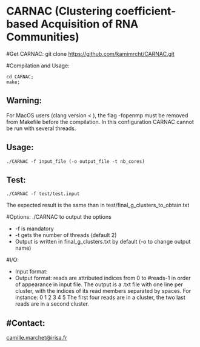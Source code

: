 CARNAC (Clustering coefficient-based Acquisition of RNA Communities)
====================================================================

#Get CARNAC:
	git clone https://github.com/kamimrcht/CARNAC.git

#Compilation and Usage:

	cd CARNAC;
	make;

Warning:
--------
For MacOS users (clang version < ), the flag -fopenmp must be removed from Makefile before the compilation. In this configuration CARNAC cannot be run with several threads.



Usage:
-----

	./CARNAC -f input_file (-o output_file -t nb_cores)


Test:
-----
	./CARNAC -f test/test.input
The expected result is the same than in test/final_g_clusters_to_obtain.txt


#Options:
	./CARNAC
to output the options
* -f is mandatory
* -t gets the number of threads (default 2)
* Output is written in final_g_clusters.txt by default (-o to change output name)
	
	
#I/O:
* Input format:
* Output format:
reads are attributed indices from 0 to #reads-1 in order of appearance in input file.
The output is a .txt file with one line per cluster, with the indices of its read members separated by spaces.
For instance:
0 1 2 3
4 5
The first four reads are in a cluster, the two last reads are in a second cluster.





#Contact:
--------
camille.marchet@irisa.fr
